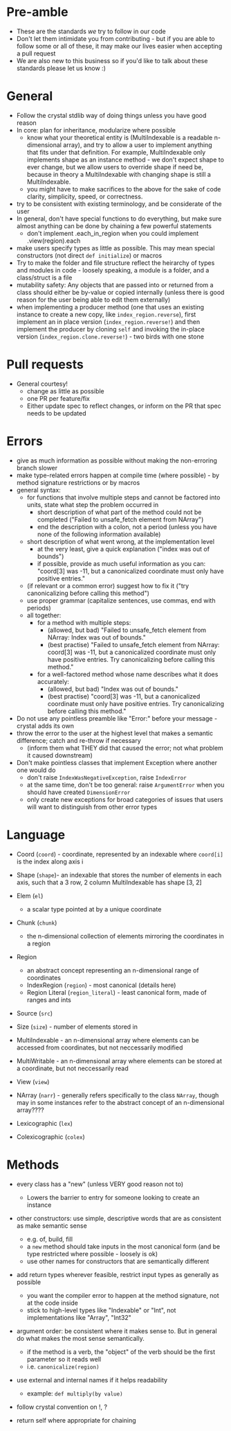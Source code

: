 # Pre-amble
- These are the standards *we* try to follow in our code
- Don't let them intimidate you from contributing - but if you are able to follow some or all of these, it may make our lives easier when accepting a pull request
- We are also new to this business so if you'd like to talk about these standards please let us know :)

# General
- Follow the crystal stdlib way of doing things unless you have good reason
- In core: plan for inheritance, modularize where possible
    - know what your theoretical entity is (MultiIndexable is a readable n-dimensional array),
        and try to allow a user to implement anything that fits under that definition. For example,
        MultiIndexable only implements shape as an instance method - we don't expect shape to ever change,
        but we allow users to override shape if need be, because in theory a MultiIndexable with changing shape
        is still a MultiIndexable.
    - you might have to make sacrifices to the above for the sake of code clarity, simplicity, speed, or correctness.
- try to be consistent with existing terminology, and be considerate of the user
- In general, don't have special functions to do everything, but make sure almost anything can be done by chaining a few powerful statements
    - don't implement .each_in_region when you could implement .view(region).each
- make users specify types as little as possible. This may mean special constructors (not direct `def initialize`) or macros
- Try to make the folder and file structure reflect the heirarchy of types and modules in code - loosely speaking,
    a module is a folder, and a class/struct is a file
- mutability safety: Any objects that are passed into or returned from a class should either be by-value or copied internally (unless there is good reason for the user being able to edit them externally)
- when implementing a producer method (one that uses an existing instance to create a new copy, like `index_region.reverse`),
    first implement an in place version (`index_region.reverse!`) and then implement the producer by cloning `self` and
    invoking the in-place version (`index_region.clone.reverse!`) - two birds with one stone

# Pull requests
- General courtesy! 
    - change as little as possible
    - one PR per feature/fix
    - Either update spec to reflect changes, or inform on the PR that spec needs to be updated

# Errors
- give as much information as possible without making the non-erroring branch slower
- make type-related errors happen at compile time (where possible) - by method signature restrictions or by macros
- general syntax:
    - for functions that involve multiple steps and cannot be factored into units, state what step the problem occurred in
        - short description of what part of the method could not be completed ("Failed to unsafe_fetch element from NArray")
        - end the description with a colon, not a period (unless you have none of the following information available)
    - short description of what went wrong, at the implementation level
        - at the very least, give a quick explanation ("index was out of bounds")
        - if possible, provide as much useful information as you can: "coord[3] was -11, but a canonicalized coordinate must only have positive entries." 
    - (if relevant or a common error) suggest how to fix it ("try canonicalizing before calling this method")
    - use proper grammar (capitalize sentences, use commas, end with periods)
    - all together:
        - for a method with multiple steps:
            - (allowed, but bad) "Failed to unsafe_fetch element from NArray: Index was out of bounds."
            - (best practise) "Failed to unsafe_fetch element from NArray: coord[3] was -11, but a canonicalized coordinate must only have positive entries. Try canonicalizing before calling this method."
        - for a well-factored method whose name describes what it does accurately:
            - (allowed, but bad) "Index was out of bounds."
            - (best practise) "coord[3] was -11, but a canonicalized coordinate must only have positive entries. Try canonicalizing before calling this method."
- Do not use any pointless preamble like "Error:" before your message - crystal adds its own
- throw the error to the user at the highest level that makes a semantic difference; catch and re-throw if necessary
    - (inform them what THEY did that caused the error; not what problem it caused downstream)
- Don't make pointless classes that implement Exception where another one would do
    - don't raise `IndexWasNegativeException`, raise `IndexError`
    - at the same time, don't be too general: raise `ArgumentError` when you should have created `DimensionError`
    - only create new exceptions for broad categories of issues that users will want to distinguish from other error types

# Language
- Coord (`coord`) - coordinate, represented by an indexable where `coord[i]` is the index along axis i
- Shape (`shape`)- an indexable that stores the number of elements in each axis, such that a 3 row, 2 column MultiIndexable has shape [3, 2]
- Elem (`el`)
    - a scalar type pointed at by a unique coordinate
- Chunk (`chunk`)
    - the n-dimensional collection of elements mirroring the coordinates in a region 
- Region 
    - an abstract concept representing an n-dimensional range of coordinates
    - IndexRegion (`region`) - most canonical (details here)
    - Region Literal (`region_literal`) - least canonical form, made of ranges and ints
- Source (`src`)
- Size (`size`) - number of elements stored in 
    
- MultiIndexable - an n-dimensional array where elements can be accessed from coordinates, but not neccessarily modified
- MultiWritable - an n-dimensional array where elements can be stored at a coordinate, but not neccessarily read
- View (`view`)
- NArray (`narr`) - generally refers specifically to the class `NArray`, though may in some instances refer to the abstract concept of an n-dimensional array????

- Lexicographic (`lex`)
- Colexicographic (`colex`)

# Methods
- every class has a "new" (unless VERY good reason not to)
    - Lowers the barrier to entry for someone looking to create an instance
- other constructors: use simple, descriptive words that are as consistent as make semantic sense
    - e.g. of, build, fill
    - a `new` method should take inputs in the most canonical form (and be type restricted where possible - loosely is ok)
    - use other names for constructors that are semantically different
- add return types wherever feasible, restrict input types as generally as possible
    - you want the compiler error to happen at the method signature, not at the code inside
    - stick to high-level types like "Indexable" or "Int", not implementations like "Array", "Int32"
- argument order: be consistent where it makes sense to. But in general do what makes the most sense semantically.
    - if the method is a verb, the "object" of the verb should be the first parameter so it reads well
    - i.e. `canonicalize(region)`
- use external and internal names if it helps readability
    - example: `def multiply(by value)`

- follow crystal convention on !, ?
- return self where appropriate for chaining